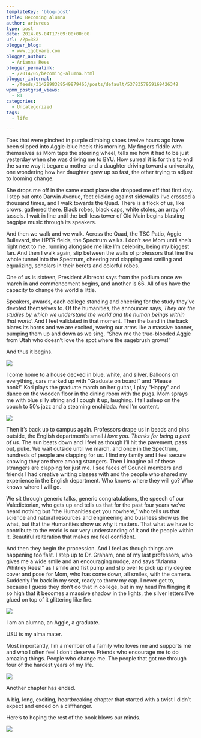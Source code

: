 ```yaml
---
templateKey: 'blog-post'
title: Becoming Alumna
author: ariwrees
type: post
date: 2014-05-04T17:09:00+00:00
url: /?p=382
blogger_blog:
  - www.igobyari.com
blogger_author:
  - Arianna Rees
blogger_permalink:
  - /2014/05/becoming-alumna.html
blogger_internal:
  - /feeds/3142898329549879465/posts/default/5378357959169426348
wpmm_postgrid_views:
  - 81
categories:
  - Uncategorized
tags:
  - life

---
```

Toes that were pinched in purple climbing shoes twelve hours ago have been slipped into Aggie-blue heels this morning. My fingers fiddle with themselves as Mom taps the steering wheel, tells me how it had to be just yesterday when she was driving me to BYU. How surreal it is for this to end the same way it began: a mother and a daughter driving toward a university, one wondering how her daughter grew up so fast, the other trying to adjust to looming change. 

She drops me off in the same exact place she dropped me off that first day. I step out onto Darwin Avenue, feet clicking against sidewalks I’ve crossed a thousand times, and I walk towards the Quad. There is a flock of us, like crows, gathered there. Black robes, black caps, white stoles, an array of tassels. I wait in line until the bell-less tower of Old Main begins blasting bagpipe music through its speakers. 

And then we walk and we walk. Across the Quad, the TSC Patio, Aggie Bullevard, the HPER fields, the Spectrum walks. I don’t see Mom until she’s right next to me, running alongside me like I’m celebrity, being my biggest fan. And then I walk again, slip between the walls of professors that line the whole tunnel into the Spectrum, cheering and clapping and smiling and equalizing, scholars in their berets and colorful robes.  

One of us is sixteen, President Albrecht says from the podium once we march in and commencement begins, and another is 66. All of us have the capacity to change the world a little. 

Speakers, awards, each college standing and cheering for the study they’ve devoted themselves to. Of the humanities, the announcer says, _They are the studies by which we understand the world and the human beings within that world_. And I feel validated in that moment. Then the band in the back blares its horns and we are excited, waving our arms like a massive banner, pumping them up and down as we sing, “Show me the true-blooded Aggie from Utah who doesn’t love the spot where the sagebrush grows!” 

And thus it begins. 

[![](http://www.igobyari.com/wp-content/uploads/2014/05/college.jpg)](http://www.igobyari.com/wp-content/uploads/2014/05/college.jpg)

I come home to a house decked in blue, white, and silver. Balloons on everything, cars marked up with “Graduate on board!” and “Please honk!” Kori plays the graduate march on her guitar, I play “Happy” and dance on the wooden floor in the dining room with the pugs. Mom sprays me with blue silly string and I cough it up, laughing. I fall asleep on the couch to 50’s jazz and a steaming enchilada. And I’m content. 

[![](http://www.igobyari.com/wp-content/uploads/2014/05/college1.jpg)](http://www.igobyari.com/wp-content/uploads/2014/05/college1.jpg)

Then it’s back up to campus again. Professors drape us in beads and pins outside, the English department’s small _I love you. Thanks for being a part of us._ The sun beats down and I feel as though I’ll hit the pavement, pass out, puke. We wait outside until we march, and once in the Spectrum, hundreds of people are clapping for us. I find my family and I feel secure knowing they are there among strangers. Then I imagine all of these strangers are clapping for just me. I see faces of Council members and friends I had creative writing classes with and the people who shared my experience in the English department. Who knows where they will go? Who knows where I will go. 

We sit through generic talks, generic congratulations, the speech of our Valedictorian, who gets up and tells us that for the past four years we’ve heard nothing but “the Humanities get you nowhere,” who tells us that science and natural resources and engineering and business show us the what, but that the Humanities show us why it matters. That what we have to contribute to the world is our very understanding of it and the people within it. Beautiful reiteration that makes me feel confident. 

And then they begin the procession. And I feel as though things are happening too fast. I step up to Dr. Graham, one of my last professors, who gives me a wide smile and an encouraging nudge, and says “Arianna Whitney Rees!” as I smile and fist pump and slip over to pick up my degree cover and pose for Mom, who has come down, all smiles, with the camera. Suddenly I’m back in my seat, ready to throw my cap. I never get to, because I guess they don’t do that in college, but in my head I’m flinging it so high that it becomes a massive shadow in the lights, the silver letters I’ve glued on top of it glittering like fire.  

[![](http://www.igobyari.com/wp-content/uploads/2014/05/college2.jpg)](http://www.igobyari.com/wp-content/uploads/2014/05/college2.jpg)

I am an alumna, an Aggie, a graduate. 

USU is my alma mater. 

Most importantly, I’m a member of a family who loves me and supports me and who I often feel I don’t deserve. Friends who encourage me to do amazing things. People who change me. The people that got me through four of the hardest years of my life. 

[![](http://www.igobyari.com/wp-content/uploads/2014/05/college4.jpg)](http://www.igobyari.com/wp-content/uploads/2014/05/college4.jpg)

Another chapter has ended. 

A big, long, exciting, heartbreaking chapter that started with a twist I didn’t expect and ended on a cliffhanger.  

Here’s to hoping the rest of the book blows our minds. 

[![](http://www.igobyari.com/wp-content/uploads/2014/05/college5.jpg)](http://www.igobyari.com/wp-content/uploads/2014/05/college5.jpg)